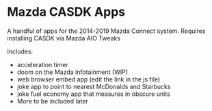 # Mazda CASDK Apps
 
A handful of apps for the 2014-2019 Mazda Connect system. Requires installing CASDK via Mazda AIO Tweaks

Includes:
- acceleration timer
- doom on the Mazda infotainment (WIP)
- web browser embed app (edit the link in the js file)
- joke app to point to nearest McDonalds and Starbucks
- joke fuel economy app that measures in obscure units
- More to be included later

